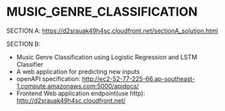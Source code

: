 # MUSIC_GENRE_CLASSIFICATION

SECTION A:
 https://d2srauak49h4sc.cloudfront.net/sectionA_solution.html
 
 
 
SECTION B:
 - Music Genre Classification using Logistic Regression and LSTM Classifier
 - A web application for predicting new inputs
 - openAPI specification: http://ec2-52-77-225-66.ap-southeast-1.compute.amazonaws.com:5000/apidocs/
 - Frontend Web application endpoint(use http): http://d2srauak49h4sc.cloudfront.net/
 
